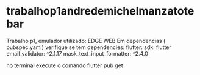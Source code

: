 # trabalhop1andredemichelmanzatotebar

Trabalho p1, emulador utilizado: EDGE WEB
Em dependencias ( pubspec.yaml) verifique se tem 
dependencies:
  flutter:
    sdk: flutter
  email_validator: ^2.1.17
  mask_text_input_formatter: ^2.4.0

no terminal execute o comando flutter pub get
